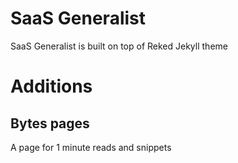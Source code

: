 # SaaS Generalist

SaaS Generalist is built on top of Reked Jekyll theme

# Additions

## Bytes pages
A page for 1 minute reads and snippets
